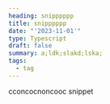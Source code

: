 ```yaml
---
heading: snipppppp
title: snipppppp
date: "'2023-11-01'"
type: Typescript
draft: false
summary: a;ldk;slakd;lska;
tags:
  - tag
---
```

cconcocnoncooc snippet